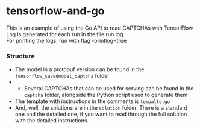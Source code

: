 # tensorflow-and-go
This is an example of using the Go API to read CAPTCHAs with TensorFlow. 
Log is generated for each run in the file run.log.  
For printing the logs, run with flag -printlog=true

### Structure
- The model in a protobuf version can be found in the `tensorflow_savedmodel_captcha` folder
- - Several CAPTCHAs that can be used for serving can be found in the `captcha` folder, alongside the Python script used to generate them
- The template with instructions in the comments is `tempalte.go`
- And, well, the solutions are in the `solution` folder. There is a standard one and the detailed one, if you want to read through the full solution with the detailed instructions.
